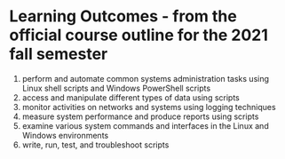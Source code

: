 # Learning Outcomes - from the official course outline for the 2021 fall semester
  1. perform and automate common systems administration tasks using Linux shell scripts and Windows PowerShell scripts
  1. access and manipulate different types of data using scripts
  1. monitor activities on networks and systems using logging techniques
  1. measure system performance and produce reports using scripts
  1. examine various system commands and interfaces in the Linux and Windows environments
  1. write, run, test, and troubleshoot scripts
